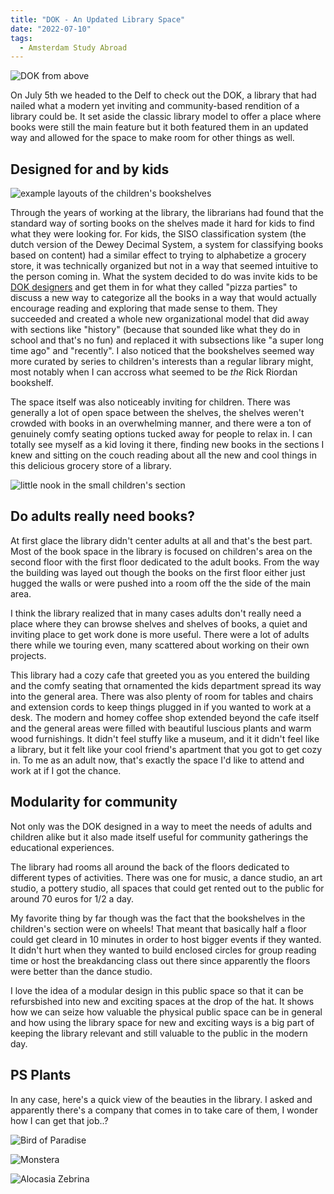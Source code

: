 ```yaml
---
title: "DOK - An Updated Library Space"
date: "2022-07-10"
tags:
  - Amsterdam Study Abroad
---
```


![DOK from above](/img/journal/amsterdamArchive/dok-from-above.JPG)

On July 5th we headed to the Delf to check out the DOK, a library that had nailed what a modern yet inviting and community-based rendition of a library could be. It set aside the classic library model to offer a place where books were still the main feature but it both featured them in an updated way and allowed for the space to make room for other things as well.

## Designed for and by kids

![example layouts of the children's bookshelves](/img/journal/amsterdamArchive/bookshelves.png)

Through the years of working at the library, the librarians had found that the standard way of sorting books on the shelves made it hard for kids to find what they were looking for. For kids, the SISO classification system (the dutch version of the Dewey Decimal System, a system for classifying books based on content) had a similar effect to trying to alphabetize a grocery store, it was technically organized but not in a way that seemed intuitive to the person coming in. What the system decided to do was invite kids to be [DOK designers](https://www.dok.info/jeugd/dok-designers.html) and get them in for what they called "pizza parties" to discuss a new way to categorize all the books in a way that would actually encourage reading and exploring that made sense to them. They succeeded and created a whole new organizational model that did away with sections like "history" (because that sounded like what they do in school and that's no fun) and replaced it with subsections like "a super long time ago" and "recently". I also noticed that the bookshelves seemed way more curated by series to children's interests than a regular library might, most notably when I can accross what seemed to be *the* Rick Riordan bookshelf.

The space itself was also noticeably inviting for children. There was generally a lot of open space between the shelves, the shelves weren't crowded with books in an overwhelming manner, and there were a ton of genuinely comfy seating options tucked away for people to relax in. I can totally see myself as a kid loving it there, finding new books in the sections I knew and sitting on the couch reading about all the new and cool things in this delicious grocery store of a library.

![little nook in the small children's section](/img/journal/amsterdamArchive/children-corner.JPG)

## Do adults really need books?

At first glace the library didn't center adults at all and that's the best part. Most of the book space in the library is focused on children's area on the second floor with the first floor dedicated to the adult books. From the way the building was layed out though the books on the first floor either just hugged the walls or were pushed into a room off the the side of the main area.

I think the library realized that in many cases adults don't really need a place where they can browse shelves and shelves of books, a quiet and inviting place to get work done is more useful. There were a lot of adults there while we touring even, many scattered about working on their own projects. 

This library had a cozy cafe that greeted you as you entered the building and the comfy seating that ornamented the kids department spread its way into the general area. There was also plenty of room for tables and chairs and extension cords to keep things plugged in if you wanted to work at a desk. The modern and homey coffee shop extended beyond the cafe itself and the general areas were filled with beautiful luscious plants and warm wood furnishings. It didn't feel stuffy like a museum, and it it didn't feel like a library, but it felt like your cool friend's apartment that you got to get cozy in. To me as an adult now, that's exactly the space I'd like to attend and work at if I got the chance.

## Modularity for community

Not only was the DOK designed in a way to meet the needs of adults and children alike but it also made itself useful for community gatherings the educational experiences. 

The library had rooms all around the back of the floors dedicated to different types of activities. There was one for music, a dance studio, an art studio, a pottery studio, all spaces that could get rented out to the public for around 70 euros for 1/2 a day.

My favorite thing by far though was the fact that the bookshelves in the children's section were on wheels! That meant that basically half a floor could get cleard in 10 minutes in order to host bigger events if they wanted. It didn't hurt when they wanted to build enclosed circles for group reading time or host the breakdancing class out there since apparently the floors were better than the dance studio. 

I love the idea of a modular design in this public space so that it can be refursbished into new and exciting spaces at the drop of the hat. It shows how we can seize how valuable the physical public space can be in general and how using the library space for new and exciting ways is a big part of keeping the library relevant and still valuable to the public in the modern day.

## PS Plants 
In any case, here's a quick view of the beauties in the library. I asked and apparently there's a company that comes in to take care of them, I wonder how I can get that job..?

![Bird of Paradise](/img/journal/amsterdamArchive/bird-of-paradise.JPG)

![Monstera](/img/journal/amsterdamArchive/monstera.JPG)

![Alocasia Zebrina](/img/journal/amsterdamArchive/zebra-plant.JPG)